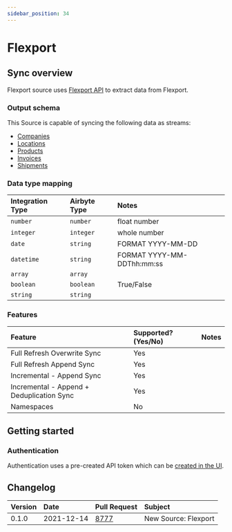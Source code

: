 ```yaml
---
sidebar_position: 34
---
```


# Flexport

## Sync overview

Flexport source uses [Flexport API](https://developers.flexport.com/s/api) to extract data from Flexport.

### Output schema

This Source is capable of syncing the following data as streams:

- [Companies](https://apidocs.flexport.com/reference/company)
- [Locations](https://apidocs.flexport.com/reference/location)
- [Products](https://apidocs.flexport.com/reference/product)
- [Invoices](https://apidocs.flexport.com/reference/invoices)
- [Shipments](https://apidocs.flexport.com/reference/shipment)

### Data type mapping

| Integration Type | Airbyte Type | Notes |
| :--- | :--- | :--- |
| `number` | `number` | float number |
| `integer` | `integer` | whole number |
| `date` | `string` | FORMAT YYYY-MM-DD |
| `datetime` | `string` | FORMAT YYYY-MM-DDThh:mm:ss |
| `array` | `array` |  |
| `boolean` | `boolean` | True/False |
| `string` | `string` |  |

### Features

| Feature | Supported?\(Yes/No\) | Notes |
| :--- | :--- | :--- |
| Full Refresh Overwrite Sync | Yes |  |
| Full Refresh Append Sync | Yes |  |
| Incremental - Append Sync | Yes |  |
| Incremental - Append + Deduplication Sync | Yes |  |
| Namespaces | No |  |

## Getting started

### Authentication

Authentication uses a pre-created API token which can be [created in the UI](https://apidocs.flexport.com/reference/authentication).

## Changelog

| Version | Date | Pull Request | Subject |
| :--- | :--- | :--- | :--- |
| 0.1.0 | 2021-12-14 | [8777](https://github.com/airbytehq/airbyte/pull/8777) | New Source: Flexport |
